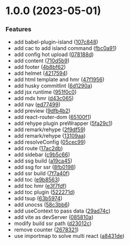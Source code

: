 # 1.0.0 (2023-05-01)


### Features

* add babel-plugin-island ([107c848](https://github.com/Browinee/island-demo/commit/107c848403499f4108200648905fad2f8fbf09a3))
* add cac to add island command ([fbc0a91](https://github.com/Browinee/island-demo/commit/fbc0a91633cd001a59ecc8be734218cffb6b1f87))
* add config hot upload ([078188d](https://github.com/Browinee/island-demo/commit/078188de4f50aaec953a1176b7fd1a63c47188c6))
* add content ([710d5b9](https://github.com/Browinee/island-demo/commit/710d5b9b08498330237ef692ea4220ec21959b65))
* add footer ([4b8bf62](https://github.com/Browinee/island-demo/commit/4b8bf62b213553d965309f88fa7f19cd67d7f559))
* add helmet ([4217594](https://github.com/Browinee/island-demo/commit/4217594069fedef33b4651198654768345c47f28))
* add html template and hmr ([47f1956](https://github.com/Browinee/island-demo/commit/47f19564ab612cded280afba3c21951c35ee9c67))
* add husky commitlint ([6d1290a](https://github.com/Browinee/island-demo/commit/6d1290ae2b1e7bda081a7df9dbce282c8bf06304))
* add jsx runtime ([951f0c0](https://github.com/Browinee/island-demo/commit/951f0c0d84ccef7909f38139c0ba5a1f6598d94b))
* add mdx hmr ([d43c065](https://github.com/Browinee/island-demo/commit/d43c06530743f31734f7485df7233bb4d5ef90e7))
* add nav ([ed77499](https://github.com/Browinee/island-demo/commit/ed7749905420e74eb15257993f6a365f17f1e569))
* add preview ([9dfb4b2](https://github.com/Browinee/island-demo/commit/9dfb4b2b01e8a56c8c87ebf11ab86d8ab77d5247))
* add react-router-dom ([65100f1](https://github.com/Browinee/island-demo/commit/65100f188ef8ba46a54feb2840f84f56eb753e3e))
* add rehype plugin preWrapper ([5fa29c1](https://github.com/Browinee/island-demo/commit/5fa29c1a64e7a0e22649a17346ef63dac05fe512))
* add remark/rehype ([2f9df59](https://github.com/Browinee/island-demo/commit/2f9df590243408811999d56e796573b0aa79d4e0))
* add remark/rehype ([13109aa](https://github.com/Browinee/island-demo/commit/13109aacbbe7ae7e0f889659fdd61602ddb88c9a))
* add resolveConfig ([05cec99](https://github.com/Browinee/island-demo/commit/05cec99b4f63b63adc23f3250a807ae68f04d715))
* add route ([17ac2db](https://github.com/Browinee/island-demo/commit/17ac2db0821330ab3fd9fab3daa6791d638a0004))
* add sidebar ([c9b5c66](https://github.com/Browinee/island-demo/commit/c9b5c66e4fc55aa7f4259757c5f4a335882f4d54))
* add ssg build ([a19ca45](https://github.com/Browinee/island-demo/commit/a19ca45b8e600db711d28a1abcb51f1a97e38ae9))
* add ssg for ssr ([8fb0198](https://github.com/Browinee/island-demo/commit/8fb01980a51c293f4f56498bc98e9678a175432b))
* add ssr build ([7f7a40f](https://github.com/Browinee/island-demo/commit/7f7a40f7f3c24b024ba350847387accbed11346e))
* add toc ([e9b8563](https://github.com/Browinee/island-demo/commit/e9b85634c9d10dcc9529a29802b97710b82885c8))
* add toc hmr ([e3f7fdf](https://github.com/Browinee/island-demo/commit/e3f7fdfe4b3944f0f7f5b91f9c9d43e359c24005))
* add toc plugin ([522271d](https://github.com/Browinee/island-demo/commit/522271d0d449b3823bda1a3617a934d1603f7717))
* add tsup ([63b5974](https://github.com/Browinee/island-demo/commit/63b5974b13f8b6806e1349fcbffd471df28cad3b))
* add unocss ([58c3bb6](https://github.com/Browinee/island-demo/commit/58c3bb6a7a01309ba441d1a1bdb831e15eb52177))
* add useContext to pass data ([29ad74c](https://github.com/Browinee/island-demo/commit/29ad74c8cc21f75cdce42d989d5801585bbff124))
* add vite as devServer ([085810a](https://github.com/Browinee/island-demo/commit/085810af94f7abe4b35889dbc83be0735932b936))
* modify build ssr path ([d23012c](https://github.com/Browinee/island-demo/commit/d23012cb70d1b19aacac07d7897dccce285f02a8))
* remove counter ([2678321](https://github.com/Browinee/island-demo/commit/267832186fa0a107b0a35f42f05f979220d79ced))
* use importmap to solve multi react ([a8431de](https://github.com/Browinee/island-demo/commit/a8431dec5dc8bd8f04affe9f3ab16c31b91602b8))



